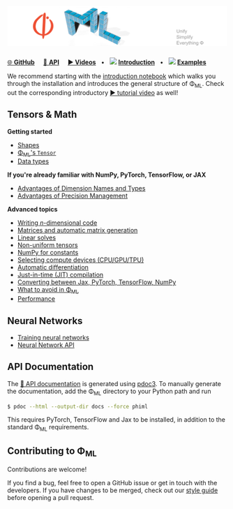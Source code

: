 # ![Φ<sub>ML</sub>](images/Banner.png)

[🌐 **GitHub**](https://github.com/tum-pbs/PhiML)
&nbsp;&nbsp;&nbsp; [🔗 **API**](phiml)
&nbsp;&nbsp;&nbsp; [**▶ Videos**]()
&nbsp; • &nbsp; [<img src="https://www.tensorflow.org/images/colab_logo_32px.png" height=16>](https://colab.research.google.com/github/tum-pbs/PhiML/blob/main/docs/Introduction.ipynb) [**Introduction**](https://tum-pbs.github.io/PhiML/Introduction.html)
&nbsp; • &nbsp; [<img src="https://www.tensorflow.org/images/colab_logo_32px.png" height=16>](https://colab.research.google.com/github/tum-pbs/PhiML/blob/main/docs/Examples.ipynb) [**Examples**](https://tum-pbs.github.io/PhiML/Examples.html)


We recommend starting with the [introduction notebook](Introduction.html) which walks you through the installation and introduces the general structure of Φ<sub>ML</sub>.
Check out the corresponding introductory [▶ tutorial video]() as well!

## Tensors & Math

**Getting started**

* [Shapes](Shapes.html)
* [Φ<sub>ML</sub>'s `Tensor`](Tensors.html)
* [Data types](Data_Types.html)

**If you're already familiar with NumPy, PyTorch, TensorFlow, or JAX**

* [Advantages of Dimension Names and Types](Dimension_Names_Types.html)
* [Advantages of Precision Management](Advantages_Data_Types.html)


**Advanced topics**

* [Writing *n*-dimensional code](N_Dimensional.html)
* [Matrices and automatic matrix generation](Matrices.html)
* [Linear solves](Linear_Solves.html)
* [Non-uniform tensors](Non_Uniform.html)
* [NumPy for constants](NumPy_Constants.html)
* [Selecting compute devices (CPU/GPU/TPU)](Devices.html)
* [Automatic differentiation](Autodiff.html)
* [Just-in-time (JIT) compilation](JIT.html)
* [Converting between Jax, PyTorch, TensorFlow, NumPy](Convert.html)
* [What to avoid in Φ<sub>ML</sub>](Limitations.md)
* [Performance](Performance.html)

## Neural Networks

* [Training neural networks](Networks.html)
* [Neural Network API](phiml/nn.html)



## API Documentation

The [🔗 API documentation](phiml) is generated using [pdoc3](https://pdoc3.github.io/pdoc/).
To manually generate the documentation, add the Φ<sub>ML</sub> directory to your Python path and run
```bash
$ pdoc --html --output-dir docs --force phiml
```
This requires PyTorch, TensorFlow and Jax to be installed, in addition to the standard Φ<sub>ML</sub> requirements.


## Contributing to Φ<sub>ML</sub>

Contributions are welcome!

If you find a bug, feel free to open a GitHub issue or get in touch with the developers.
If you have changes to be merged, check out our [style guide](https://github.com/tum-pbs/PhiML/blob/main/CONTRIBUTING.md) before opening a pull request.

